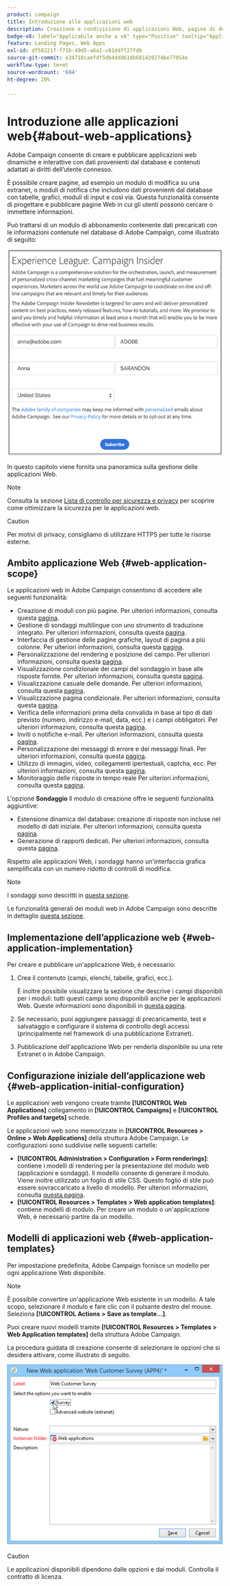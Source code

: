 ```yaml
---
product: campaign
title: Introduzione alle applicazioni web
description: Creazione e condivisione di applicazioni Web, pagine di destinazione e sondaggi dinamici
badge-v8: label="Applicabile anche a v8" type="Positive" tooltip="Applicabile anche a Campaign v8"
feature: Landing Pages, Web Apps
exl-id: df58221f-f71b-49d5-a6a1-c81ddff27fdb
source-git-commit: e34718caefdf5db4ddd61db601420274be77054e
workflow-type: tm+mt
source-wordcount: '694'
ht-degree: 20%

---
```


# Introduzione alle applicazioni web{#about-web-applications}



Adobe Campaign consente di creare e pubblicare applicazioni web dinamiche e interattive con dati provenienti dal database e contenuti adattati ai diritti dell’utente connesso.

È possibile creare pagine, ad esempio un modulo di modifica su una extranet, o moduli di notifica che includono dati provenienti dal database con tabelle, grafici, moduli di input e così via. Questa funzionalità consente di progettare e pubblicare pagine Web in cui gli utenti possono cercare o immettere informazioni.

Può trattarsi di un modulo di abbonamento contenente dati precaricati con le informazioni contenute nel database di Adobe Campaign, come illustrato di seguito:

![](assets/webapp_form_sample.png)

In questo capitolo viene fornita una panoramica sulla gestione delle applicazioni Web.

>[!NOTE]
>
>Consulta la sezione [Lista di controllo per sicurezza e privacy](https://helpx.adobe.com/it/campaign/kb/acc-security.html) per scoprire come ottimizzare la sicurezza per le applicazioni web.

>[!CAUTION]
>
>Per motivi di privacy, consigliamo di utilizzare HTTPS per tutte le risorse esterne.

## Ambito applicazione Web {#web-application-scope}

Le applicazioni web in Adobe Campaign consentono di accedere alle seguenti funzionalità:

* Creazione di moduli con più pagine. Per ulteriori informazioni, consulta questa [pagina](about-web-forms.md).
* Gestione di sondaggi multilingue con uno strumento di traduzione integrato. Per ulteriori informazioni, consulta questa [pagina](translating-a-web-application.md).
* Interfaccia di gestione delle pagine grafiche, layout di pagina a più colonne. Per ulteriori informazioni, consulta questa [pagina](designing-a-web-application.md).
* Personalizzazione del rendering e posizione del campo. Per ulteriori informazioni, consulta questa [pagina](editing-content.md#adding-personalization-content).
* Visualizzazione condizionale dei campi del sondaggio in base alle risposte fornite. Per ulteriori informazioni, consulta questa [pagina](form-rendering.md#defining-fields-conditional-display).
* Visualizzazione casuale delle domande. Per ulteriori informazioni, consulta questa [pagina](../../surveys/using/building-a-survey.md#adding-questions).
* Visualizzazione pagina condizionale. Per ulteriori informazioni, consulta questa [pagina](defining-web-forms-page-sequencing.md#conditional-page-display).
* Verifica delle informazioni prima della convalida in base al tipo di dati previsto (numero, indirizzo e-mail, data, ecc.) e i campi obbligatori. Per ulteriori informazioni, consulta questa [pagina](form-rendering.md#defining-control-settings).
* Inviti o notifiche e-mail. Per ulteriori informazioni, consulta questa [pagina](publishing-a-web-form.md#delivering-a-form-via-email).
* Personalizzazione dei messaggi di errore e dei messaggi finali. Per ulteriori informazioni, consulta questa [pagina](defining-web-forms-properties.md#setting-up-an-error-page).
* Utilizzo di immagini, video, collegamenti ipertestuali, captcha, ecc. Per ulteriori informazioni, consulta questa [pagina](editing-content.md).
* Monitoraggio delle risposte in tempo reale Per ulteriori informazioni, consulta questa [pagina](../../surveys/using/publish-track-and-use-collected-data.md#response-tracking).

L&#39;opzione **Sondaggio** Il modulo di creazione offre le seguenti funzionalità aggiuntive:

* Estensione dinamica del database: creazione di risposte non incluse nel modello di dati iniziale. Per ulteriori informazioni, consulta questa [pagina](../../surveys/using/managing-answers.md#storing-collected-answers).
* Generazione di rapporti dedicati. Per ulteriori informazioni, consulta questa [pagina](../../surveys/using/publish-track-and-use-collected-data.md#reports-on-surveys).

Rispetto alle applicazioni Web, i sondaggi hanno un&#39;interfaccia grafica semplificata con un numero ridotto di controlli di modifica.

>[!NOTE]
>
>I sondaggi sono descritti in [questa sezione](../../surveys/using/about-surveys.md).
>
>Le funzionalità generali dei moduli web in Adobe Campaign sono descritte in dettaglio [questa sezione](about-web-forms.md).

## Implementazione dell’applicazione web {#web-application-implementation}

Per creare e pubblicare un&#39;applicazione Web, è necessario:

1. Crea il contenuto (campi, elenchi, tabelle, grafici, ecc.).

   È inoltre possibile visualizzare la sezione che descrive i campi disponibili per i moduli: tutti questi campi sono disponibili anche per le applicazioni Web. Queste informazioni sono disponibili in [questa pagina](adding-fields-to-a-web-form.md).

1. Se necessario, puoi aggiungere passaggi di precaricamento, test e salvataggio e configurare il sistema di controllo degli accessi (principalmente nel framework di una pubblicazione Extranet).
1. Pubblicazione dell&#39;applicazione Web per renderla disponibile su una rete Extranet o in Adobe Campaign.

## Configurazione iniziale dell’applicazione web {#web-application-initial-configuration}

Le applicazioni web vengono create tramite **[!UICONTROL Web Applications]** collegamento in **[!UICONTROL Campaigns]** e **[!UICONTROL Profiles and targets]** schede.

Le applicazioni web sono memorizzate in **[!UICONTROL Resources > Online > Web Applications]** della struttura Adobe Campaign. Le configurazioni sono suddivise nelle seguenti cartelle:

* **[!UICONTROL Administration > Configuration > Form renderings]**: contiene i modelli di rendering per la presentazione del modulo web (applicazioni e sondaggi). Il modello consente di generare il modulo. Viene inoltre utilizzato un foglio di stile CSS. Questo foglio di stile può essere sovraccaricato a livello di modello. Per ulteriori informazioni, consulta [questa pagina](form-rendering.md#selecting-the-form-rendering-template).
* **[!UICONTROL Resources > Templates > Web application templates]**: contiene modelli di modulo. Per creare un modulo o un&#39;applicazione Web, è necessario partire da un modello.

## Modelli di applicazioni web {#web-application-templates}

Per impostazione predefinita, Adobe Campaign fornisce un modello per ogni applicazione Web disponibile.

>[!NOTE]
>
>È possibile convertire un&#39;applicazione Web esistente in un modello. A tale scopo, selezionare il modulo e fare clic con il pulsante destro del mouse. Seleziona **[!UICONTROL Actions > Save as template...]**.

Puoi creare nuovi modelli tramite **[!UICONTROL Resources > Templates > Web Application templates]** della struttura Adobe Campaign.

La procedura guidata di creazione consente di selezionare le opzioni che si desidera attivare, come illustrato di seguito.

![](assets/webapp_create_template.png)

>[!CAUTION]
>
>Le applicazioni disponibili dipendono dalle opzioni e dai moduli. Controlla il contratto di licenza.

